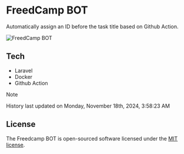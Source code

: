 # FreedCamp BOT

Automatically assign an ID before the task title based on Github Action.

![FreedCamp BOT](https://repository-images.githubusercontent.com/737932867/7d34798b-2680-471c-b089-a78a718d3d6a)

## Tech

- Laravel
- Docker
- Github Action

> [!NOTE]  
> History last updated on Monday, November 18th, 2024, 3:58:23 AM

## License

The Freedcamp BOT is open-sourced software licensed under the [MIT license](https://opensource.org/licenses/MIT).
